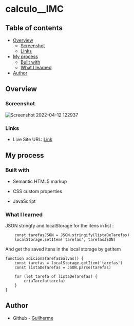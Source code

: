 # calculo__IMC

## Table of contents

- [Overview](#overview)
  - [Screenshot](#screenshot)
  - [Links](#links)
- [My process](#my-process)
  - [Built with](#built-with)
  - [What I learned](#what-i-learned)
- [Author](#author)


## Overview

### Screenshot

![Screenshot 2022-04-12 122937](https://user-images.githubusercontent.com/99771586/163000143-6f8c2e8e-0b18-48fd-8e80-e8f8cf02b160.png)

### Links

- Live Site URL: [Link](https://glrmfranco.github.io/to-do_list/)

## My process

### Built with

- Semantic HTML5 markup

- CSS custom properties

- JavaScript
  

### What I learned

JSON stringfy and localStorage for the itens in list :

```document.addEventListener('click', (event) => {
    const tarefasJSON = JSON.stringify(listaDeTarefas)
    localStorage.setItem('tarefas', tarefasJSON)
```

And get the saved itens in the local storage by getItem

``` 
function adicionaTarefasSalvas() {
    const tarefas = localStorage.getItem('tarefas')
    const listaDeTarefas = JSON.parse(tarefas)

    for (let tarefa of listaDeTarefas) {
        criaTarefa(tarefa)
    }
}
```



## Author

- Github - [Guilherme](https://github.com/Glrmfranco)
